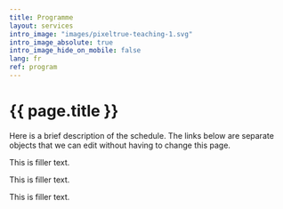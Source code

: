 ```yaml
---
title: Programme
layout: services
intro_image: "images/pixeltrue-teaching-1.svg"
intro_image_absolute: true
intro_image_hide_on_mobile: false
lang: fr
ref: program
---
```


# {{ page.title }}

Here is a brief description of the schedule. The links below are separate objects that we can edit without having to change this page.

This is filler text.

This is filler text.

This is filler text.

